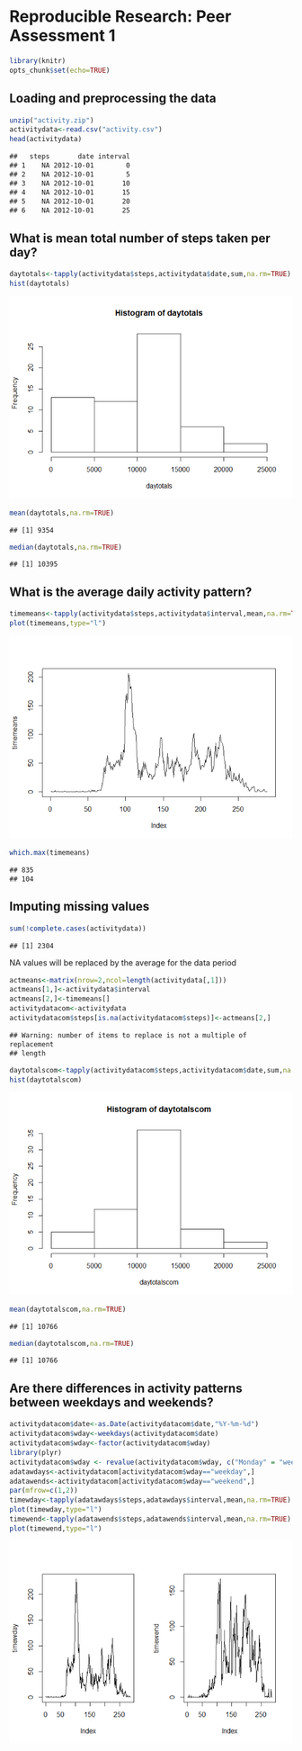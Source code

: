 # Reproducible Research: Peer Assessment 1

```r
library(knitr)
opts_chunk$set(echo=TRUE)
```

## Loading and preprocessing the data

```r
unzip("activity.zip")
activitydata<-read.csv("activity.csv")
head(activitydata)
```

```
##   steps       date interval
## 1    NA 2012-10-01        0
## 2    NA 2012-10-01        5
## 3    NA 2012-10-01       10
## 4    NA 2012-10-01       15
## 5    NA 2012-10-01       20
## 6    NA 2012-10-01       25
```

## What is mean total number of steps taken per day?

```r
daytotals<-tapply(activitydata$steps,activitydata$date,sum,na.rm=TRUE)
hist(daytotals)
```

![plot of chunk unnamed-chunk-2](./PA1_template_files/figure-html/unnamed-chunk-2.png) 


```r
mean(daytotals,na.rm=TRUE)
```

```
## [1] 9354
```

```r
median(daytotals,na.rm=TRUE)
```

```
## [1] 10395
```
## What is the average daily activity pattern?

```r
timemeans<-tapply(activitydata$steps,activitydata$interval,mean,na.rm=TRUE)
plot(timemeans,type="l")
```

![plot of chunk unnamed-chunk-5](./PA1_template_files/figure-html/unnamed-chunk-5.png) 

```r
which.max(timemeans)
```

```
## 835 
## 104
```
## Imputing missing values

```r
sum(!complete.cases(activitydata))
```

```
## [1] 2304
```
NA values will be replaced by the average for the data period

```r
actmeans<-matrix(nrow=2,ncol=length(activitydata[,1]))
actmeans[1,]<-activitydata$interval
actmeans[2,]<-timemeans[]
activitydatacom<-activitydata
activitydatacom$steps[is.na(activitydatacom$steps)]<-actmeans[2,]
```

```
## Warning: number of items to replace is not a multiple of replacement
## length
```

```r
daytotalscom<-tapply(activitydatacom$steps,activitydatacom$date,sum,na.rm=TRUE)
hist(daytotalscom)
```

![plot of chunk unnamed-chunk-8](./PA1_template_files/figure-html/unnamed-chunk-8.png) 

```r
mean(daytotalscom,na.rm=TRUE)
```

```
## [1] 10766
```

```r
median(daytotalscom,na.rm=TRUE)
```

```
## [1] 10766
```
## Are there differences in activity patterns between weekdays and weekends?

```r
activitydatacom$date<-as.Date(activitydatacom$date,"%Y-%m-%d")
activitydatacom$wday<-weekdays(activitydatacom$date)
activitydatacom$wday<-factor(activitydatacom$wday)
library(plyr)
activitydatacom$wday <- revalue(activitydatacom$wday, c("Monday" = "weekday", "Tuesday" = "weekday", "Wednesday" = "weekday", "Thursday" = "weekday", "Friday" = "weekday", "Saturday"="weekend", "Sunday"="weekend"))
adatawdays<-activitydatacom[activitydatacom$wday=="weekday",]
adatawends<-activitydatacom[activitydatacom$wday=="weekend",]
par(mfrow=c(1,2))
timewday<-tapply(adatawdays$steps,adatawdays$interval,mean,na.rm=TRUE)
plot(timewday,type="l")
timewend<-tapply(adatawends$steps,adatawends$interval,mean,na.rm=TRUE)
plot(timewend,type="l")
```

![plot of chunk unnamed-chunk-11](./PA1_template_files/figure-html/unnamed-chunk-11.png) 
